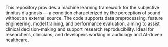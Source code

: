 This repository provides a machine learning framework for the subjective tinnitus diagnosis — a condition characterized by the perception of sound without an external source. 
The code supports data preprocessing, feature engineering, model training, and performance evaluation, aiming to assist clinical decision-making and support research reproducibility. Ideal for researchers, clinicians, and developers working in audiology and AI-driven healthcare.
